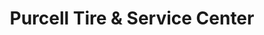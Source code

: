 ---
title: "Purcell Tire & Service Center"
url: /avondale/purcell-tire-and-service-center/
shop: car repair
---